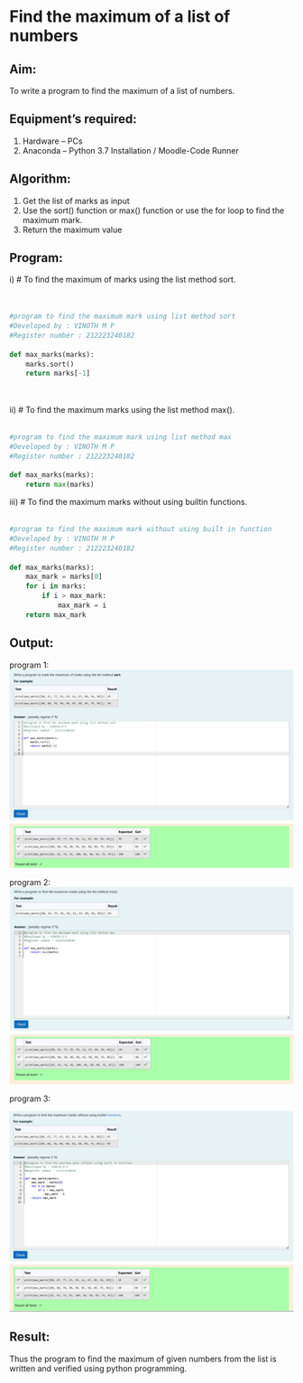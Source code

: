 # Find the maximum of a list of numbers
## Aim:
To write a program to find the maximum of a list of numbers.
## Equipment’s required:
1.	Hardware – PCs
2.	Anaconda – Python 3.7 Installation / Moodle-Code Runner
## Algorithm:
1.	Get the list of marks as input
2.	Use the sort() function or max() function or use the for loop to find the maximum mark.
3.	Return the maximum value
## Program:

i)	# To find the maximum of marks using the list method sort.
```Python


#program to find the maximum mark using list method sort
#Developed by : VINOTH M P
#Register number : 212223240182

def max_marks(marks):
    marks.sort()
    return marks[-1]




```

ii)	# To find the maximum marks using the list method max().
```Python

#program to find the maximum mark using list method max
#Developed by : VINOTH M P
#Register number : 212223240182

def max_marks(marks):
    return max(marks)


```

iii) # To find the maximum marks without using builtin functions.
```Python

#program to find the maximum mark without using built in function
#Developed by : VINOTH M P
#Register number : 212223240182

def max_marks(marks):
    max_mark = marks[0]
    for i in marks:
        if i > max_mark:
            max_mark = i
    return max_mark


```



## Output:
program 1:
![alt text](<Screenshot 2024-04-09 053840.png>)

program 2:
![alt text](<Screenshot 2024-04-09 054357.png>)

program 3:

![alt text](<Screenshot 2024-04-09 054809.png>)

## Result:
Thus the program to find the maximum of given numbers from the list is written and verified using python programming.

